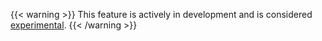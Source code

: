 ---
---
{{< warning >}}
This feature is actively in development and is considered
[experimental](https://github.com/istio/community/blob/master/FEATURE-LIFECYCLE.md).
{{< /warning >}}

